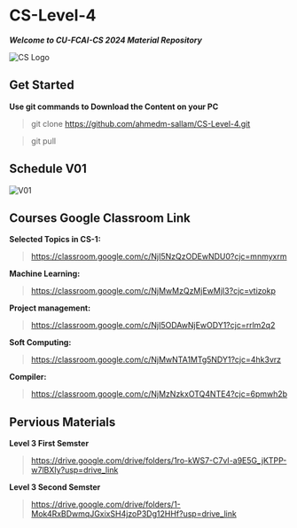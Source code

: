 # CS-Level-4
**_Welcome to CU-FCAI-CS 2024 Material Repository_**

![CS Logo](https://github.com/ahmedm-sallam/CS-Level-4/assets/97572668/e9aa621e-7161-4b51-ac32-ba3f94cfa173)

## Get Started
**Use git commands to Download the Content on your PC**
> git clone https://github.com/ahmedm-sallam/CS-Level-4.git

> git pull

## Schedule V01

![V01](https://github.com/ahmedm-sallam/CS-Level-4/assets/97572668/e0668dab-abd8-498a-8d05-af1ca6582171)

## Courses Google Classroom Link

**Selected Topics in CS-1:**
>https://classroom.google.com/c/NjI5NzQzODEwNDU0?cjc=mnmyxrm

**Machine Learning:**
>https://classroom.google.com/c/NjMwMzQzMjEwMjI3?cjc=vtizokp

**Project management:**
>https://classroom.google.com/c/NjI5ODAwNjEwODY1?cjc=rrlm2q2

**Soft Computing:**
> https://classroom.google.com/c/NjMwNTA1MTg5NDY1?cjc=4hk3vrz

**Compiler:**
>https://classroom.google.com/c/NjMzNzkxOTQ4NTE4?cjc=6pmwh2b
## Pervious Materials 
**Level 3 First Semster**
> https://drive.google.com/drive/folders/1ro-kWS7-C7vI-a9E5G_jKTPP-w7lBXIy?usp=drive_link

**Level 3 Second Semster**
> https://drive.google.com/drive/folders/1-Mok4RxBDwmqJGxixSH4jzoP3Dg12HHf?usp=drive_link
